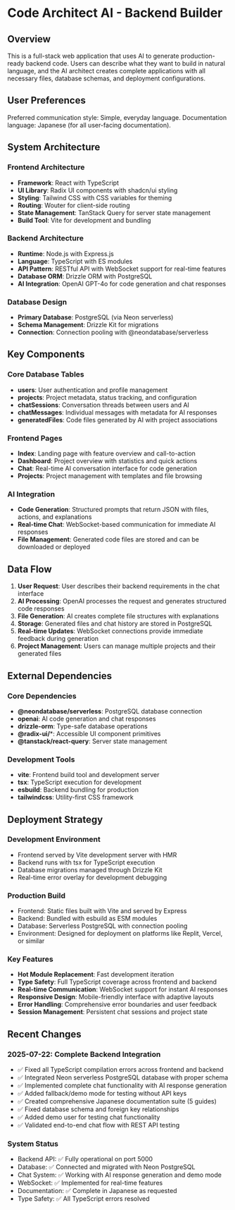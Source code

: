 # Code Architect AI - Backend Builder

## Overview

This is a full-stack web application that uses AI to generate production-ready backend code. Users can describe what they want to build in natural language, and the AI architect creates complete applications with all necessary files, database schemas, and deployment configurations.

## User Preferences

Preferred communication style: Simple, everyday language.
Documentation language: Japanese (for all user-facing documentation).

## System Architecture

### Frontend Architecture
- **Framework**: React with TypeScript
- **UI Library**: Radix UI components with shadcn/ui styling
- **Styling**: Tailwind CSS with CSS variables for theming
- **Routing**: Wouter for client-side routing
- **State Management**: TanStack Query for server state management
- **Build Tool**: Vite for development and bundling

### Backend Architecture
- **Runtime**: Node.js with Express.js
- **Language**: TypeScript with ES modules
- **API Pattern**: RESTful API with WebSocket support for real-time features
- **Database ORM**: Drizzle ORM with PostgreSQL
- **AI Integration**: OpenAI GPT-4o for code generation and chat responses

### Database Design
- **Primary Database**: PostgreSQL (via Neon serverless)
- **Schema Management**: Drizzle Kit for migrations
- **Connection**: Connection pooling with @neondatabase/serverless

## Key Components

### Core Database Tables
- **users**: User authentication and profile management
- **projects**: Project metadata, status tracking, and configuration
- **chatSessions**: Conversation threads between users and AI
- **chatMessages**: Individual messages with metadata for AI responses
- **generatedFiles**: Code files generated by AI with project associations

### Frontend Pages
- **Index**: Landing page with feature overview and call-to-action
- **Dashboard**: Project overview with statistics and quick actions
- **Chat**: Real-time AI conversation interface for code generation
- **Projects**: Project management with templates and file browsing

### AI Integration
- **Code Generation**: Structured prompts that return JSON with files, actions, and explanations
- **Real-time Chat**: WebSocket-based communication for immediate AI responses
- **File Management**: Generated code files are stored and can be downloaded or deployed

## Data Flow

1. **User Request**: User describes their backend requirements in the chat interface
2. **AI Processing**: OpenAI processes the request and generates structured code responses
3. **File Generation**: AI creates complete file structures with explanations
4. **Storage**: Generated files and chat history are stored in PostgreSQL
5. **Real-time Updates**: WebSocket connections provide immediate feedback during generation
6. **Project Management**: Users can manage multiple projects and their generated files

## External Dependencies

### Core Dependencies
- **@neondatabase/serverless**: PostgreSQL database connection
- **openai**: AI code generation and chat responses
- **drizzle-orm**: Type-safe database operations
- **@radix-ui/***: Accessible UI component primitives
- **@tanstack/react-query**: Server state management

### Development Tools
- **vite**: Frontend build tool and development server
- **tsx**: TypeScript execution for development
- **esbuild**: Backend bundling for production
- **tailwindcss**: Utility-first CSS framework

## Deployment Strategy

### Development Environment
- Frontend served by Vite development server with HMR
- Backend runs with tsx for TypeScript execution
- Database migrations managed through Drizzle Kit
- Real-time error overlay for development debugging

### Production Build
- Frontend: Static files built with Vite and served by Express
- Backend: Bundled with esbuild as ESM modules
- Database: Serverless PostgreSQL with connection pooling
- Environment: Designed for deployment on platforms like Replit, Vercel, or similar

### Key Features
- **Hot Module Replacement**: Fast development iteration
- **Type Safety**: Full TypeScript coverage across frontend and backend
- **Real-time Communication**: WebSocket support for instant AI responses
- **Responsive Design**: Mobile-friendly interface with adaptive layouts
- **Error Handling**: Comprehensive error boundaries and user feedback
- **Session Management**: Persistent chat sessions and project state

## Recent Changes

### 2025-07-22: Complete Backend Integration
- ✅ Fixed all TypeScript compilation errors across frontend and backend
- ✅ Integrated Neon serverless PostgreSQL database with proper schema
- ✅ Implemented complete chat functionality with AI response generation
- ✅ Added fallback/demo mode for testing without API keys
- ✅ Created comprehensive Japanese documentation suite (5 guides)
- ✅ Fixed database schema and foreign key relationships
- ✅ Added demo user for testing chat functionality
- ✅ Validated end-to-end chat flow with REST API testing

### System Status
- Backend API: ✅ Fully operational on port 5000
- Database: ✅ Connected and migrated with Neon PostgreSQL  
- Chat System: ✅ Working with AI response generation and demo mode
- WebSocket: ✅ Implemented for real-time features
- Documentation: ✅ Complete in Japanese as requested
- Type Safety: ✅ All TypeScript errors resolved